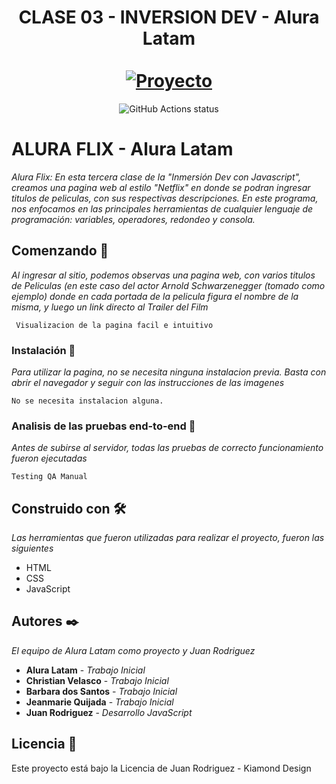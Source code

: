 <div align="center">
  <h1 align="center">
    CLASE 03 - INVERSION DEV - Alura Latam
    <br />
    <br />
    <a href="#">
      <img src="https://grupoalura.notion.site/image/https%3A%2F%2Fprod-files-secure.s3.us-west-2.amazonaws.com%2F501588a2-50a4-4bb5-b6d6-639d6088ac31%2F6d405fc4-60bc-420b-8352-693197a038aa%2Fcapa-notion.png?table=block&id=a9f43b07-c60d-4c67-b75f-434d28def385&spaceId=501588a2-50a4-4bb5-b6d6-639d6088ac31&width=2000&userId=&cache=v2" alt="Proyecto">
    </a>
  </h1>
</div>

<p align="center">
  <img src="https://github.com/facebook/docusaurus/actions/workflows/tests.yml/badge.svg" alt="GitHub Actions status"></a>  
</p>

# ALURA FLIX - Alura Latam

_Alura Flix: En esta tercera clase de la "Inmersión Dev con Javascript", creamos una pagina web al estilo "Netflix" en donde se podran ingresar titulos de peliculas, con sus respectivas descripciones. 
En este programa, nos enfocamos en las principales herramientas de cualquier lenguaje de programación: variables, operadores, redondeo y consola._

## Comenzando 🚀

_Al ingresar al sitio, podemos observas una pagina web, con varios titulos de Peliculas (en este caso del actor Arnold Schwarzenegger (tomado como ejemplo) donde en cada portada de la pelicula figura el nombre de la misma, y luego un link directo al Trailer del Film_

```
 Visualizacion de la pagina facil e intuitivo
```

### Instalación 🔧

_Para utilizar la pagina, no se necesita ninguna instalacion previa. Basta con abrir el navegador y seguir con las instrucciones de las imagenes_

```
No se necesita instalacion alguna.
```


### Analisis de las pruebas end-to-end 🔩

_Antes de subirse al servidor, todas las pruebas de correcto funcionamiento fueron ejecutadas_

```
Testing QA Manual
```

## Construido con 🛠️

_Las herramientas que fueron utilizadas para realizar el proyecto, fueron las siguientes_

* HTML
* CSS
* JavaScript

## Autores ✒️

_El equipo de Alura Latam como proyecto y Juan Rodriguez_

* **Alura Latam** - *Trabajo Inicial*
* **Christian Velasco** - *Trabajo Inicial*
* **Barbara dos Santos** - *Trabajo Inicial*
* **Jeanmarie Quijada** - *Trabajo Inicial*
* **Juan Rodriguez** - *Desarrollo JavaScript*

## Licencia 📄

Este proyecto está bajo la Licencia de Juan Rodriguez - Kiamond Design 
